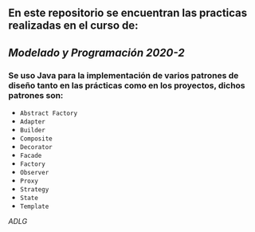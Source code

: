 En este repositorio se encuentran las practicas realizadas en el curso de:
-
## ***Modelado y Programación 2020-2***

### Se uso Java para la implementación de varios patrones de diseño tanto en las prácticas como en los proyectos, dichos patrones son:
* `Abstract Factory`
* `Adapter`
* `Builder`
* `Composite`
* `Decorator`
* `Facade`
* `Factory`
* `Observer`
* `Proxy`
* `Strategy`
* `State`
* `Template`

*ADLG*